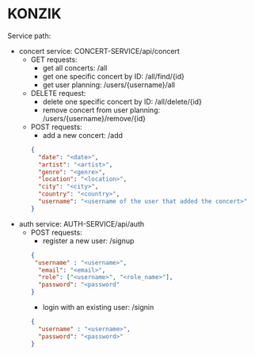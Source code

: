 # KONZIK

Service path:
- concert service: CONCERT-SERVICE/api/concert
  - GET requests:
    - get all concerts: /all
    - get one specific concert by ID: /all/find/{id}
    - get user planning: /users/{username}/all
  - DELETE request:
    - delete one specific concert by ID: /all/delete/{id}
    - remove concert from user planning: /users/{username}/remove/{id}
  - POST requests:
    - add a new concert: /add
	```json
    {
      "date": "<date>",
      "artist": "<artist>",
      "genre": "<genre>",
      "location": "<location>",
      "city": "<city>",
      "country": "<country>",
      "username": "<username of the user that added the concert>"
    }
  	```
- auth service: AUTH-SERVICE/api/auth
  - POST requests:
    - register a new user: /signup
    ```json
    {
     "username" : "<username>",
      "email": "<email>",
      "role": ["<username>", "<role_name>"],
      "password": "<password"
    }
    ```
    - login with an existing user: /signin
    ```json
    {
      "username" : "<username>",
      "password": "<password>"
    }
    ```

